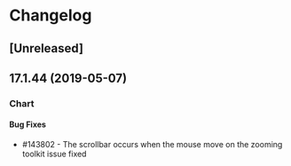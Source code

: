 # Changelog

## [Unreleased]

## 17.1.44 (2019-05-07)

### Chart

#### Bug Fixes

- #143802 - The scrollbar occurs when the mouse move on the zooming toolkit issue fixed